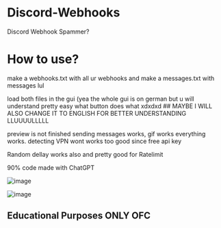# Discord-Webhooks
Discord Webhook Spammer?

# How to use?

make a webhooks.txt with all ur webhooks
and make a messages.txt with messages lul

load both files in the gui (yea the whole gui is on german but u will understand pretty easy what button does what xdxdxd ## MAYBE I WILL ALSO CHANGE IT TO ENGLISH FOR BETTER UNDERSTANDING LLUUUULLLLL

preview is not finished
sending messages works, gif works everything works.
detecting VPN wont works too good since free api key

Random dellay works also and pretty good for Ratelimit

90% code made with ChatGPT

![image](https://github.com/user-attachments/assets/167e69a8-a76e-4bf9-84a8-ffd36db6e5e2)

![image](https://github.com/user-attachments/assets/da830a30-d894-4abe-89e0-866bf273c47c)



## Educational Purposes ONLY OFC
